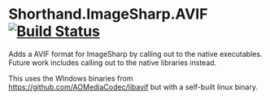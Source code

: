 # Shorthand.ImageSharp.AVIF [![Build Status](https://dev.azure.com/karl-sjogren/Shorthand.ImageSharp.AVIF/_apis/build/status/karl-sjogren.Shorthand.ImageSharp.AVIF?branchName=develop)](https://dev.azure.com/karl-sjogren/Shorthand.ImageSharp.AVIF/_build/latest?definitionId=4&branchName=master)

Adds a AVIF format for ImageSharp by calling out to the native executables. Future work includes calling out to the native libraries instead.

This uses the WIndows binaries from https://github.com/AOMediaCodec/libavif but with a self-built linux binary.
